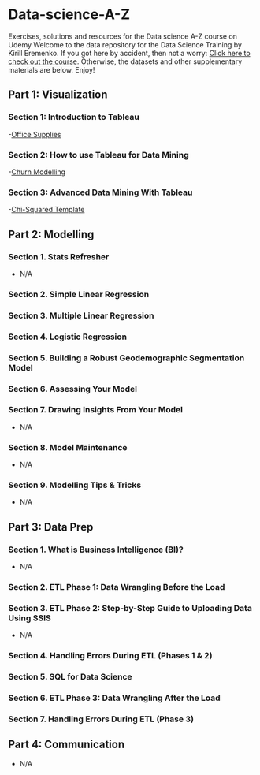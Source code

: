 # Data-science-A-Z
Exercises, solutions and resources for the Data science A-Z course on Udemy
Welcome to the data repository for the Data Science Training by Kirill Eremenko. If you got here by accident, then not a worry: [Click here to check out the course](https://www.udemy.com/datascience). Otherwise, the datasets and other supplementary materials are below. Enjoy!

## Part 1: Visualization

### Section 1: Introduction to Tableau
   -[Office Supplies](https://sds-platform-private.s3-us-east-2.amazonaws.com/uploads/P12-OfficeSupplies.csv)

### Section 2: How to use Tableau for Data Mining
   -[Churn Modelling](https://sds-platform-private.s3-us-east-2.amazonaws.com/uploads/P12-Churn-Modelling.xlsx)

### Section 3: Advanced Data Mining With Tableau
   -[Chi-Squared Template](https://sds-platform-private.s3-us-east-2.amazonaws.com/uploads/P12-Chi-Squared-Template.xlsx)

## Part 2: Modelling

### Section 1. Stats Refresher

- N/A

### Section 2. Simple Linear Regression

### Section 3. Multiple Linear Regression

### Section 4. Logistic Regression

### Section 5. Building a Robust Geodemographic Segmentation Model

### Section 6. Assessing Your Model

### Section 7. Drawing Insights From Your Model

- N/A

### Section 8. Model Maintenance

- N/A

### Section 9. Modelling Tips & Tricks

- N/A

## Part 3: Data Prep

### Section 1. What is Business Intelligence (BI)?

- N/A

### Section 2. ETL Phase 1: Data Wrangling Before the Load

### Section 3. ETL Phase 2: Step-by-Step Guide to Uploading Data Using SSIS

- N/A

### Section 4. Handling Errors During ETL (Phases 1 & 2)

### Section 5. SQL for Data Science

### Section 6. ETL Phase 3: Data Wrangling After the Load

### Section 7. Handling Errors During ETL (Phase 3)

## Part 4: Communication

- N/A
